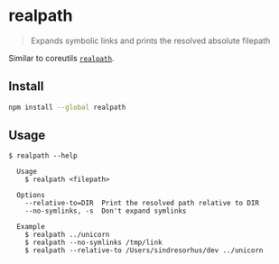 # realpath

> Expands symbolic links and prints the resolved absolute filepath

Similar to coreutils [`realpath`](http://www.gnu.org/software/coreutils/manual/html_node/realpath-invocation.html).

## Install

```sh
npm install --global realpath
```

## Usage

```
$ realpath --help

  Usage
    $ realpath <filepath>

  Options
    --relative-to=DIR  Print the resolved path relative to DIR
    --no-symlinks, -s  Don't expand symlinks

  Example
    $ realpath ../unicorn
    $ realpath --no-symlinks /tmp/link
    $ realpath --relative-to /Users/sindresorhus/dev ../unicorn
```
